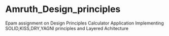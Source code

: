 # Amruth_Design_principles
Epam assignment on Design Principles 
Calculator Application
Implementing SOLID,KISS,DRY,YAGNI principles and Layered Achitecture

